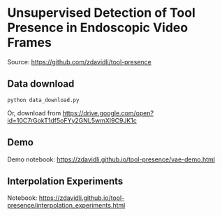 # Unsupervised Detection of Tool Presence in Endoscopic Video Frames

Source: <https://github.com/zdavidli/tool-presence>


## Data download

`python data_download.py`

Or, download from <https://drive.google.com/open?id=10C7rGokT1df5oFYy2GNL5wmXI9C9JK1c>

## Demo

Demo notebook: <https://zdavidli.github.io/tool-presence/vae-demo.html>

## Interpolation Experiments

Notebook: <https://zdavidli.github.io/tool-presence/interpolation_experiments.html>
